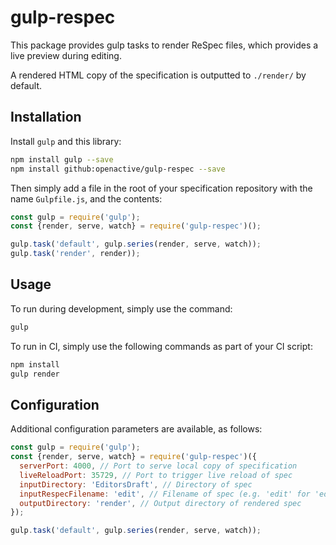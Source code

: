# gulp-respec
This package provides gulp tasks to render ReSpec files, which provides a live preview during editing.

A rendered HTML copy of the specification is outputted to `./render/` by default. 

## Installation

Install `gulp` and this library:
```sh
npm install gulp --save
npm install github:openactive/gulp-respec --save
```

Then simply add a file in the root of your specification repository with the name `Gulpfile.js`, and the contents:
```javascript
const gulp = require('gulp');
const {render, serve, watch} = require('gulp-respec')();

gulp.task('default', gulp.series(render, serve, watch));
gulp.task('render', render));
```

## Usage

To run during development, simply use the command:
```sh
gulp
```

To run in CI, simply use the following commands as part of your CI script:
```sh
npm install
gulp render
```

## Configuration

Additional configuration parameters are available, as follows:
```javascript
const gulp = require('gulp');
const {render, serve, watch} = require('gulp-respec')({
  serverPort: 4000, // Port to serve local copy of specification
  liveReloadPort: 35729, // Port to trigger live reload of spec
  inputDirectory: 'EditorsDraft', // Directory of spec
  inputRespecFilename: 'edit', // Filename of spec (e.g. 'edit' for 'edit.html')
  outputDirectory: 'render', // Output directory of rendered spec
});

gulp.task('default', gulp.series(render, serve, watch));
```
